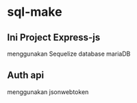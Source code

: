 # sql-make

## Ini Project Express-js 
menggunakan Sequelize
database mariaDB

## Auth api
menggunakan jsonwebtoken
